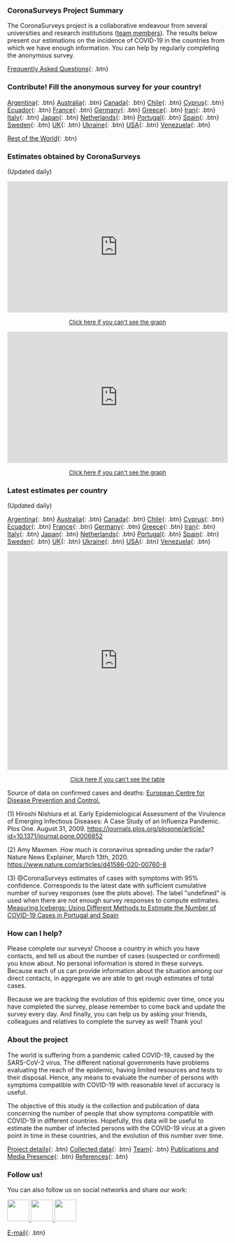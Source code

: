 ### CoronaSurveys Project Summary

The CoronaSurveys project is a collaborative endeavour from several universities and research institutions
([team members](https://gcgimdea.github.io/Coronasurveys-web/info/team/)).
The results below present our estimations on the incidence of COVID-19 in the countries from which we have enough information. 
You can help by regularly completing the anonymous survey.
         
[Frequently Asked Questions](info/FAQ/){: .btn}

### Contribute! Fill the anonymous survey for your country!

[Argentina](https://tinyurl.com/coronasurveysargentina){: .btn}
[Australia](https://tinyurl.com/coronasurveysaustralia){: .btn}
[Canada](https://tinyurl.com/coronasurveyscanada){: .btn}
[Chile](https://tinyurl.com/coronasurveyschile){: .btn}
[Cyprus](https://tinyurl.com/coronasurveyscyprus){: .btn}
[Ecuador](https://tinyurl.com/coronasurveysecuador){: .btn}
[France](https://tinyurl.com/coronasurveysfrance){: .btn}
[Germany](https://tinyurl.com/coronasurveysgermany){: .btn}
[Greece](https://tinyurl.com/coronasurveysgreece){: .btn}
[Iran](https://tinyurl.com/coronasurveysiran){: .btn}
[Italy](https://tinyurl.com/coronasurveysitaly){: .btn}
[Japan](https://tinyurl.com/coronasurveysjapan){: .btn}
[Netherlands](https://tinyurl.com/coronasurveysnetherlands){: .btn}
[Portugal](https://tinyurl.com/coronasurveysportugal){: .btn}
[Spain](https://tinyurl.com/coronasurveysspain){: .btn}
[Sweden](https://tinyurl.com/coronasurveyssweden){: .btn}
[UK](https://tinyurl.com/coronasurveysuk){: .btn}
[Ukraine](https://tinyurl.com/coronasurveysukraine){: .btn}
[USA](https://tinyurl.com/coronasurveysusa){: .btn}
[Venezuela](https://tinyurl.com/coronasurveysvenezuela){: .btn}

[Rest of the World](https://tinyurl.com/coronasurveysworld){: .btn}


### Estimates obtained by CoronaSurveys

(Updated daily)
<iframe src="https://coronasurveys.org/grafana/d-solo/G_Aw4CrZk/coronasurveys?tab=advanced&panelId=20&orgId=1&from=1584576000000" width="100%" height="300" frameborder="0"></iframe> 

<a href="https://coronasurveys.org/grafana/d-solo/G_Aw4CrZk/coronasurveys?tab=advanced&panelId=20&orgId=1&from=1584576000000" > <center><font size="2"><u>Click here if you can't see the graph</u></font></center></a> 

<iframe src="https://coronasurveys.org/grafana/d-solo/G_Aw4CrZk/coronasurveys?tab=advanced&panelId=19&orgId=1&from=1584576000000" width="100%" height="300" frameborder="0"></iframe>

<a href="https://coronasurveys.org/grafana/d-solo/G_Aw4CrZk/coronasurveys?tab=advanced&panelId=19&orgId=1&from=1584576000000" > <center><font size="2"><u>Click here if you can't see the graph</u></font></center></a> 

### Latest estimates per country

(Updated daily)

[Argentina](https://coronasurveys.org/grafana/d/G_Aw4CrZk/coronasurveys?orgId=1&from=1584278578992&panelId=10&fullscreen&var-code=AR&var-country=Argentina&panelId=10){: .btn}
[Australia](https://coronasurveys.org/grafana/d/G_Aw4CrZk/coronasurveys?orgId=1&from=1584278578992&panelId=10&fullscreen&var-code=AU&var-country=Australia&panelId=10){: .btn}
[Canada](https://coronasurveys.org/grafana/d/G_Aw4CrZk/coronasurveys?orgId=1&from=1584278578992&panelId=10&fullscreen&var-code=CA&var-country=Canada&panelId=10){: .btn}
[Chile](https://coronasurveys.org/grafana/d/G_Aw4CrZk/coronasurveys?orgId=1&from=1584278578992&panelId=10&fullscreen&var-code=CL&var-country=Chile&panelId=10){: .btn}
[Cyprus](https://coronasurveys.org/grafana/d/G_Aw4CrZk/coronasurveys?orgId=1&from=1584278578992&panelId=10&fullscreen&var-code=CY&var-country=Cyprus&panelId=10){: .btn}
[Ecuador](https://coronasurveys.org/grafana/d/G_Aw4CrZk/coronasurveys?orgId=1&from=1584278578992&panelId=10&fullscreen&var-code=EC&var-country=Ecuador&panelId=10){: .btn}
[France](https://coronasurveys.org/grafana/d/G_Aw4CrZk/coronasurveys?orgId=1&from=1584278578992&panelId=10&fullscreen&var-code=FR&var-country=France&panelId=10){: .btn}
[Germany](https://coronasurveys.org/grafana/d/G_Aw4CrZk/coronasurveys?orgId=1&from=1584278578992&panelId=10&fullscreen&var-code=DE&var-country=Germany&panelId=10){: .btn}
[Greece](https://coronasurveys.org/grafana/d/G_Aw4CrZk/coronasurveys?orgId=1&from=1584278578992&panelId=10&fullscreen&var-code=GR&var-country=Greece&panelId=10){: .btn}
[Iran](https://coronasurveys.org/grafana/d/G_Aw4CrZk/coronasurveys?orgId=1&from=1584278578992&panelId=10&fullscreen&var-code=IR&var-country=Iran&panelId=10){: .btn}
[Italy](https://coronasurveys.org/grafana/d/G_Aw4CrZk/coronasurveys?orgId=1&from=1584278578992&panelId=10&fullscreen&var-code=IT&var-country=Italy&panelId=10){: .btn}
[Japan](https://coronasurveys.org/grafana/d/G_Aw4CrZk/coronasurveys?orgId=1&from=1584278578992&panelId=10&fullscreen&var-code=JP&var-country=Japan&panelId=10){: .btn}
[Netherlands](https://coronasurveys.org/grafana/d/G_Aw4CrZk/coronasurveys?orgId=1&from=1584278578992&panelId=10&fullscreen&var-code=NL&var-country=Netherlands&panelId=10){: .btn}
[Portugal](https://coronasurveys.org/grafana/d/G_Aw4CrZk/coronasurveys?orgId=1&from=1584278578992&panelId=10&fullscreen&var-code=PT&var-country=Portugal&panelId=10){: .btn}
[Spain](https://coronasurveys.org/grafana/d/G_Aw4CrZk/coronasurveys?orgId=1&from=1584278578992&panelId=10&fullscreen&var-code=ES&var-country=Spain&panelId=10){: .btn}
[Sweden](https://coronasurveys.org/grafana/d/G_Aw4CrZk/coronasurveys?orgId=1&from=1584278578992&panelId=10&fullscreen&var-code=SE&var-country=Sweden&panelId=10){: .btn}
[UK](https://coronasurveys.org/grafana/d/G_Aw4CrZk/coronasurveys?orgId=1&from=1584278578992&panelId=10&fullscreen&var-code=GB&var-country=UK&panelId=10){: .btn}
[Ukraine](https://coronasurveys.org/grafana/d/G_Aw4CrZk/coronasurveys?orgId=1&from=1584278578992&panelId=10&fullscreen&var-code=UA&var-country=Ukraine&panelId=10){: .btn}
[USA](https://coronasurveys.org/grafana/d/G_Aw4CrZk/coronasurveys?orgId=1&from=1584278578992&panelId=10&fullscreen&var-code=US&var-country=USA&panelId=10){: .btn}
[Venezuela](https://coronasurveys.org/grafana/d/G_Aw4CrZk/coronasurveys?orgId=1&from=1584278578992&panelId=10&fullscreen&var-code=VE&var-country=Venezuela&panelId=10){: .btn}



<iframe src="https://coronasurveys.org/grafana/d-solo/G_Aw4CrZk/coronasurveys?tab=advanced&panelId=24&orgId=1&from=1583610808303" width="100%" height="500" frameborder="0">
</iframe>

<a href="https://coronasurveys.org/grafana/d-solo/G_Aw4CrZk/coronasurveys?tab=advanced&panelId=24&orgId=1&from=1583610808303" > <center><font size="2"><u>Click here if you can't see the table</u></font></center></a> 

Source of data on confirmed cases and deaths: [European Centre for Disease Prevention and Control.](https://www.ecdc.europa.eu/en/covid-19-pandemic)

(1) Hiroshi Nishiura et al. Early Epidemiological Assessment of the Virulence of Emerging Infectious Diseases: A Case Study of an Influenza Pandemic. Plos One. August 31, 2009. <https://journals.plos.org/plosone/article?id=10.1371/journal.pone.0006852>

(2) Amy Maxmen. How much is coronavirus spreading under the radar? Nature News Explainer, March 13th, 2020. <https://www.nature.com/articles/d41586-020-00760-8>

(3) @CoronaSurveys estimates of cases with symptoms with 95% confidence. Corresponds to the latest date with sufficient cumulative number of survey responses (see the plots above). The label "undefined" is used when there are not enough survey responses to compute estimates. [Measuring Icebergs: Using Different Methods to Estimate the Number of COVID-19 Cases in Portugal and Spain](https://github.com/GCGImdea/coronasurveys/blob/master/reports/2020-03-29-CaseEstimation.pdf)

### How can I help?

Please complete our surveys! Choose a country in which you have contacts, and tell us about the number of cases (suspected or confirmed) you know about. No personal information is stored in these surveys. Because each of us can provide information about the situation among our direct contacts, in aggregate we are able to get rough estimates of total cases.

Because we are tracking the evolution of this epidemic over time, once you have completed the survey, please remember to come back and update the survey every day. And finally, you can help us by asking your friends, colleagues and relatives to complete the survey as well! Thank you!

### About the project

The world is suffering from a pandemic called COVID-19, caused by the SARS-CoV-2 virus. The different national governments have problems evaluating the reach of the epidemic, having limited resources and tests to their disposal. Hence, any means to evaluate the number of persons with symptoms compatible with COVID-19 with reasonable level of accuracy is useful.

The objective of this study is the collection and publication of data concerning the number of people that show symptoms compatible with COVID-19 in different countries. Hopefully, this data will be useful to estimate the number of infected persons with the COVID-19 virus at a given point in time in these countries, and the evolution of this number over time.

[Project details](https://github.com/GCGImdea/coronasurveys/){: .btn}
[Collected data](https://github.com/GCGImdea/coronasurveys/tree/master/data/){: .btn}
[Team](info/team/){: .btn}
[Publications and Media Presence](info/publications/){: .btn}
[References](info/references/){: .btn}


### Follow us!

You can also follow us on social networks and share our work:

<a href="https://www.facebook.com/groups/209076966867175/">
         <img src="https://github.com/GCGImdea/coronasurveys/raw/master/logos/other/facebook.png" height="50" width="50">
</a> <a href="https://twitter.com/coronasurveys">
         <img src="https://github.com/GCGImdea/coronasurveys/raw/master/logos/other/twitter.png" height="50" width="50">
</a> <a href="https://www.instagram.com/coronasurveys/">
         <img src="https://github.com/GCGImdea/coronasurveys/raw/master/logos/other/instagram.png" height="50" width="50">
</a>

[E-mail](mailto:coronasurveys@gmail.com){: .btn}

